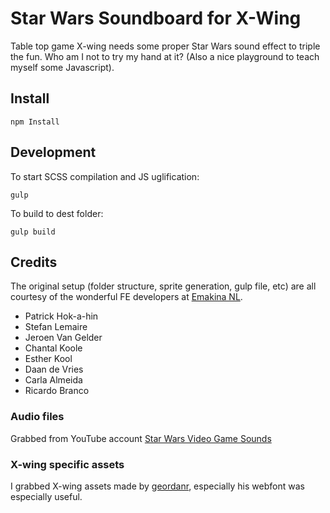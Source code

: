 # Star Wars Soundboard for X-Wing
Table top game X-wing needs some proper Star Wars sound effect to triple the fun. Who am I not to try my hand at it? (Also a nice playground to teach myself some Javascript).

## Install
```
npm Install
```

## Development
To start SCSS compilation and JS uglification:
```
gulp
```

To build to dest folder:
```
gulp build
```

## Credits
The original setup (folder structure, sprite generation, gulp file, etc) are all courtesy of the wonderful FE developers at [Emakina NL](https://emakina.nl/).

* Patrick Hok-a-hin
* Stefan Lemaire
* Jeroen Van Gelder
* Chantal Koole
* Esther Kool
* Daan de Vries
* Carla Almeida
* Ricardo Branco

### Audio files
Grabbed from YouTube account [Star Wars Video Game Sounds](https://www.youtube.com/channel/UC6Pi3JvzHSLCjdsITtoJWRg)

### X-wing specific assets
I grabbed X-wing assets made by [geordanr](http://geordanr.github.io/xwing), especially his webfont was especially useful.
